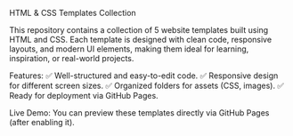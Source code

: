 HTML & CSS Templates Collection

This repository contains a collection of 5 website templates built using HTML and CSS. Each template is designed with clean code, responsive layouts, and modern UI elements, making them ideal for learning, inspiration, or real-world projects.

Features:
✅ Well-structured and easy-to-edit code.
✅ Responsive design for different screen sizes.
✅ Organized folders for assets (CSS, images).
✅ Ready for deployment via GitHub Pages.

Live Demo:
You can preview these templates directly via GitHub Pages (after enabling it).
